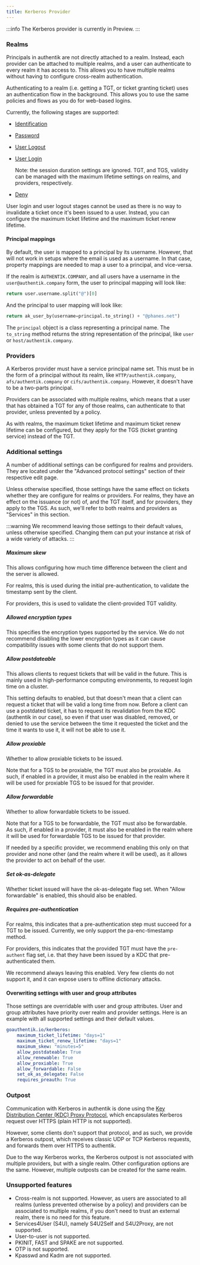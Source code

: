 ```yaml
---
title: Kerberos Provider
---
```

:::info
The Kerberos provider is currently in Preview.
:::

### Realms

Principals in authentik are not directly attached to a realm. Instead, each provider can be attached to multiple realms, and a user can authenticate to every realm it has access to. This allows you to have multiple realms without having to configure cross-realm authentication.

Authenticating to a realm (i.e. getting a TGT, or ticket granting ticket) uses an authentication flow in the background. This allows you to use the same policies and flows as you do for web-based logins.

Currently, the following stages are supported:

-   [Identification](../../flow/stages/identification/index.md)
-   [Password](../../flow/stages/password/index.md)
-   [User Logout](../../flow/stages/user_logout.md)
-   [User Login](../../flow/stages/user_login/index.md)

    Note: the session duration settings are ignored. TGT, and TGS, validity can be managed with the maximum lifetime settings on realms, and providers, respectively.

-   [Deny](../../flow/stages/deny.md)

User login and user logout stages cannot be used as there is no way to invalidate a ticket once it's been issued to a user. Instead, you can configure the maximum ticket lifetime and the maximum ticket renew lifetime.

#### Principal mappings

By default, the user is mapped to a principal by its username. However, that will not work in setups where the email is used as a username. In that case, property mappings are needed to map a user to a principal, and vice-versa.

If the realm is `AUTHENTIK.COMPANY`, and all users have a username in the `user@authentik.company` form, the user to principal mapping will look like:

```python
return user.username.split("@")[0]
```

And the principal to user mapping will look like:

```python
return ak_user_by(username=principal.to_string() + "@phanes.net")
```

The `principal` object is a class representing a principal name. The `to_string` method returns the string representation of the principal, like `user` or `host/authentik.company`.

### Providers

A Kerberos provider must have a service principal name set. This must be in the form of a principal without its realm, like `HTTP/authentik.company`, `afs/authentik.company` or `cifs/authentik.company`. However, it doesn't have to be a two-parts principal.

Providers can be associated with multiple realms, which means that a user that has obtained a TGT for any of those realms, can authenticate to that provider, unless prevented by a policy.

As with realms, the maximum ticket lifetime and maximum ticket renew lifetime can be configured, but they apply for the TGS (ticket granting service) instead of the TGT.

### Additional settings

A number of additional settings can be configured for realms and providers. They are located under the "Advanced protocol settings" section of their respective edit page.

Unless otherwise specified, those settings have the same effect on tickets whether they are configure for realms or providers. For realms, they have an effect on the issuance (or not) of, and the TGT itself, and for providers, they apply to the TGS. As such, we'll refer to both realms and providers as "Services" in this section.

:::warning
We recommend leaving those settings to their default values, unless otherwise specified. Changing them can put your instance at risk of a wide variety of attacks.
:::

##### Maximum skew

This allows configuring how much time difference between the client and the server is allowed.

For realms, this is used during the initial pre-authentication, to validate the timestamp sent by the client.

For providers, this is used to validate the client-provided TGT validity.

##### Allowed encryption types

This specifies the encryption types supported by the service. We do not recommend disabling the lower encryption types as it can cause compatibility issues with some clients that do not support them.

##### Allow postdateable

This allows clients to request tickets that will be valid in the future. This is mainly used in high-performance computing environments, to request login time on a cluster.

This setting defaults to enabled, but that doesn't mean that a client can request a ticket that will be valid a long time from now. Before a client can use a postdated ticket, it has to request its revalidation from the KDC (authentik in our case), so even if that user was disabled, removed, or denied to use the service between the time it requested the ticket and the time it wants to use it, it will not be able to use it.

##### Allow proxiable

Whether to allow proxiable tickets to be issued.

Note that for a TGS to be proxiable, the TGT must also be proxiable. As such, if enabled in a provider, it must also be enabled in the realm where it will be used for proxiable TGS to be issued for that provider.

##### Allow forwardable

Whether to allow forwardable tickets to be issued.

Note that for a TGS to be forwardable, the TGT must also be forwardable. As such, if enabled in a provider, it must also be enabled in the realm where it will be used for forwardable TGS to be issued for that provider.

If needed by a specific provider, we recommend enabling this only on that provider and none other (and the realm where it will be used), as it allows the provider to act on behalf of the user.

##### Set ok-as-delegate

Whether ticket issued will have the ok-as-delegate flag set. When "Allow forwardable" is enabled, this should also be enabled.

##### Requires pre-authentication

For realms, this indicates that a pre-authentication step must succeed for a TGT to be issued. Currently, we only support the pa-enc-timestamp method.

For providers, this indicates that the provided TGT must have the `pre-authent` flag set, i.e. that they have been issued by a KDC that pre-authenticated them.

We recommend always leaving this enabled. Very few clients do not support it, and it can expose users to offline dictionary attacks.

#### Overwriting settings with user and group attributes

Those settings are overridable with user and group attributes. User and group attributes have priority over realm and provider settings. Here is an example with all supported settings and their default values.

```yaml
goauthentik.io/kerberos:
    maximum_ticket_lifetime: "days=1"
    maximum_ticket_renew_lifetime: "days=1"
    maximum_skew: "minutes=5"
    allow_postdateable: True
    allow_renewable: True
    allow_proxiable: True
    allow_forwardable: False
    set_ok_as_delegate: False
    requires_preauth: True
```

### Outpost

Communication with Kerberos in authentik is done using the [Key Distribution Center (KDC) Proxy Protocol](https://learn.microsoft.com/en-us/openspecs/windows_protocols/MS-KKDCP), which encapsulates Kerberos request over HTTPS (plain HTTP is not supported).

However, some clients don't support that protocol, and as such, we provide a Kerberos outpost, which receives classic UDP or TCP Kerberos requests, and forwards them over HTTPS to authentik.

Due to the way Kerberos works, the Kerberos outpost is not associated with multiple providers, but with a single realm. Other configuration options are the same. However, multiple outposts can be created for the same realm.

### Unsupported features

-   Cross-realm is not supported. However, as users are associated to all realms (unless prevented otherwise by a policy) and providers can be associated to multiple realms, if you don't need to trust an external realm, there is no need for this feature.
-   Services4User (S4U), namely S4U2Self and S4U2Proxy, are not supported.
-   User-to-user is not supported.
-   PKINIT, FAST and SPAKE are not supported.
-   OTP is not supported.
-   Kpasswd and Kadm are not supported.
